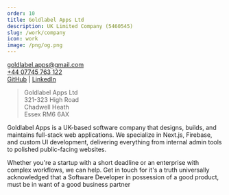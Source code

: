 ```yaml
---
order: 10
title: Goldlabel Apps Ltd
description: UK Limited Company (5460545)
slug: /work/company
icon: work
image: /png/og.png
---
```


[goldlabel.apps@gmail.com](mailto:goldlabel.apps@gmail.com)  
[+44 07745 763 122 ](https://wa.me/447745763122)  
[GitHub](https://github.com/javascript-pro) | [LinkedIn](https://www.linkedin.com/in/chris-dorward)

> Goldlabel Apps Ltd  
> 321-323 High Road  
> Chadwell Heath  
> Essex RM6 6AX

Goldlabel Apps is a UK-based software company that designs, builds, and maintains full-stack web applications. We specialize in Next.js, Firebase, and custom UI development, delivering everything from internal admin tools to polished public-facing websites.

Whether you're a startup with a short deadline or an enterprise with complex workflows, we can help. Get in touch for it's a truth universally acknowledged that a Software Developer in possession of a good product, must be in want of a good business partner
